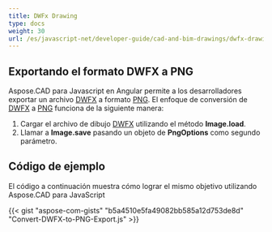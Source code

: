 ```yaml
---
title: DWFx Drawing
type: docs
weight: 30
url: /es/javascript-net/developer-guide/cad-and-bim-drawings/dwfx-drawing/
---
```


## **Exportando el formato DWFX a PNG**

Aspose.CAD para Javascript en Angular permite a los desarrolladores exportar un archivo [DWFX](https://docs.fileformat.com/cad/dwfx/) a formato [PNG](https://docs.fileformat.com/image/png/).
El enfoque de conversión de [DWFX](https://docs.fileformat.com/cad/dwfx/) a [PNG](https://docs.fileformat.com/image/png/) funciona de la siguiente manera:

1. Cargar el archivo de dibujo [DWFX](https://docs.fileformat.com/cad/dwfx/) utilizando el método **Image.load**.
1. Llamar a **Image.save** pasando un objeto de **PngOptions** como segundo parámetro.

## Código de ejemplo

El código a continuación muestra cómo lograr el mismo objetivo utilizando Aspose.CAD para JavaScript

{{< gist "aspose-com-gists" "b5a4510e5fa49082bb585a12d753de8d" "Convert-DWFX-to-PNG-Export.js" >}}
